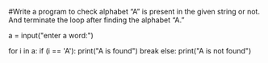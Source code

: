 #Write a program to check alphabet “A” is present in the given string or not. And terminate the loop after finding the alphabet “A.”

a = input("enter a word:")    

for i in a:
  if (i == 'A'):
    print("A is found")
    break
else:
    print("A is not found")
        

